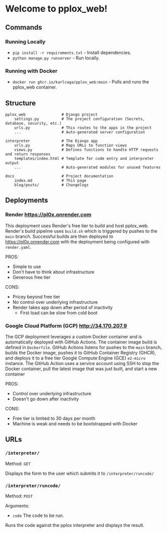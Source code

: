 # Welcome to pplox_web! 

## Commands
### Running Locally
* `pip install -r requirements.txt` - Install dependencies.
* `python manage.py runserver` - Run locally.

### Running with Docker
* `docker run ghcr.io/karlcaga/pplox_web:main` - Pulls and runs the pplox_web container.

## Structure
```
pplox_web                # Django project 
    settings.py          # The project configuration (Secrets, database, security, etc.)
    urls.py              # This routes to the apps in the project
    ...                  # Auto-generated server configuration

interpreter              # The Django app
    urls.py              # Maps URLs to function views
    views.py             # Defines functions to handle HTTP requests and return responses
    templates/index.html # Template for code entry and interpreter output
    ...                  # Auto-generated modules for unused features

docs                     # Project documentation
    index.md             # This page 
    blog/posts/          # Changelogs
```

## Deployments
### Render <https://pl0x.onrender.com> 

This deployment uses Render's free tier to build and host pplox_web.
Render's build pipeline uses `build.sh` which is triggered by pushes to the `main` branch.
Successful builds are then deployed to <https://pl0x.onrender.com> with the deployment being configured with `render.yaml`.

PROS: 

- Simple to use
- Don't have to think about infrastructure
- Generous free tier

CONS:

- Pricey beyond free tier
- No control over underlying infrastructure
- Render takes app down after period of inactivity
    - First load can be slow from cold boot

### Google Cloud Platform (GCP) <http://34.170.207.9> 

The GCP deployment leverages a custom Docker container and is automatically deployed with GitHub Actions. 
The container image build is defined in `Dockerfile`.
GitHub Actions listens for pushes to the `main` branch, builds the Docker image, pushes it to GitHub Container Registry (GHCR), and deploys it to a free tier Google Compute Engine (GCE) `e2-micro` instance.
The GitHub Action uses a service account using SSH to stop the Docker container, pull the latest image that was just built, and start a new container

PROS:

- Control over underlying infrastructure
- Doesn't go down after inactivity

CONS:

- Free tier is limited to 30 days per month
- Machine is weak and needs to be bootstrapped with Docker

## URLs
### `/interpreter/` 

Method: `GET`

Displays the form to the user which submits it to `/interpreter/runcode/`

### `/interpreter/runcode/`
Method: `POST`

Arguments:

- `code` The code to be run. 

Runs the code against the pplox interpreter and displays the result.
